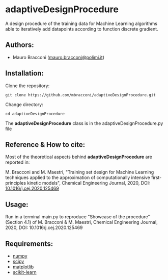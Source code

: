 # adaptiveDesignProcedure

A design procedure of the training data for Machine Learning algorithms able to iteratively add datapoints according to function discrete gradient.

## Authors:
* Mauro Bracconi (mauro.bracconi@polimi.it)

## Installation:
Clone the repository:
```
git clone https://github.com/mbracconi/adaptiveDesignProcedure.git
```
Change directory:
```
cd adaptiveDesignProcedure
```
The **adaptiveDesignProcedure** class is in the adaptiveDesignProcedure.py file


## Reference & How to cite:
Most of the theoretical aspects behind **adaptiveDesignProcedure** are reported in:

M. Bracconi and M. Maestri, "Training set design for Machine Learning techniques applied to the approximation of computationally intensive first-principles kinetic models", Chemical Engineering Journal, 2020, DOI: [10.1016/j.cej.2020.125469](https://doi.org/10.1016/j.cej.2020.125469)

## Usage:
Run in a terminal main.py to reproduce "Showcase of the procedure" (Section 4.1) of M. Bracconi & M. Maestri, Chemical Engineering Journal, 2020, DOI: 10.1016/j.cej.2020.125469

## **Requirements:**
* [numpy](https://numpy.org/)
* [scipy](https://www.scipy.org/)
* [matplotlib](https://matplotlib.org/)
* [scikit-learn](https://scikit-learn.org/stable/)
